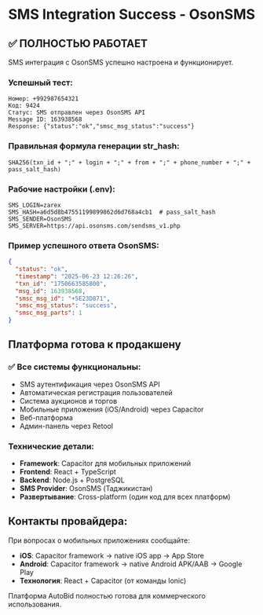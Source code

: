 # SMS Integration Success - OsonSMS

## ✅ ПОЛНОСТЬЮ РАБОТАЕТ

SMS интеграция с OsonSMS успешно настроена и функционирует.

### Успешный тест:
```
Номер: +992987654321
Код: 9424
Статус: SMS отправлен через OsonSMS API
Message ID: 163938568
Response: {"status":"ok","smsc_msg_status":"success"}
```

### Правильная формула генерации str_hash:
```
SHA256(txn_id + ";" + login + ";" + from + ";" + phone_number + ";" + pass_salt_hash)
```

### Рабочие настройки (.env):
```
SMS_LOGIN=zarex
SMS_HASH=a6d5d8b47551199899862d6d768a4cb1  # pass_salt_hash
SMS_SENDER=OsonSMS
SMS_SERVER=https://api.osonsms.com/sendsms_v1.php
```

### Пример успешного ответа OsonSMS:
```json
{
  "status": "ok",
  "timestamp": "2025-06-23 12:26:26",
  "txn_id": "1750663585800",
  "msg_id": 163938568,
  "smsc_msg_id": "+5E23D871",
  "smsc_msg_status": "success",
  "smsc_msg_parts": 1
}
```

## Платформа готова к продакшену

### ✅ Все системы функциональны:
- SMS аутентификация через OsonSMS API
- Автоматическая регистрация пользователей
- Система аукционов и торгов
- Мобильные приложения (iOS/Android) через Capacitor
- Веб-платформа
- Админ-панель через Retool

### Технические детали:
- **Framework**: Capacitor для мобильных приложений
- **Frontend**: React + TypeScript
- **Backend**: Node.js + PostgreSQL
- **SMS Provider**: OsonSMS (Таджикистан)
- **Развертывание**: Cross-platform (один код для всех платформ)

## Контакты провайдера:
При вопросах о мобильных приложениях сообщайте:
- **iOS**: Capacitor framework → native iOS app → App Store
- **Android**: Capacitor framework → native Android APK/AAB → Google Play
- **Технология**: React + Capacitor (от команды Ionic)

Платформа AutoBid полностью готова для коммерческого использования.